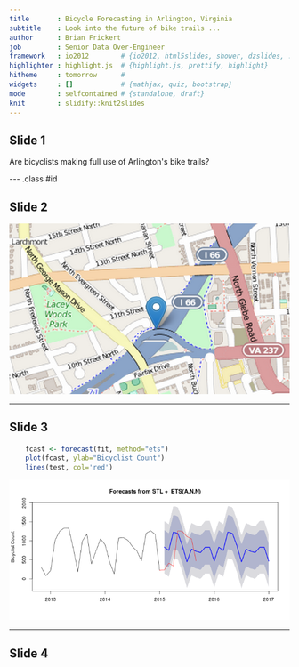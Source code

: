 ```yaml
---
title       : Bicycle Forecasting in Arlington, Virginia
subtitle    : Look into the future of bike trails ...
author      : Brian Frickert
job         : Senior Data Over-Engineer
framework   : io2012        # {io2012, html5slides, shower, dzslides, ...}
highlighter : highlight.js  # {highlight.js, prettify, highlight}
hitheme     : tomorrow      # 
widgets     : []            # {mathjax, quiz, bootstrap}
mode        : selfcontained # {standalone, draft}
knit        : slidify::knit2slides
---
```



## Slide 1

Are bicyclists making full use of Arlington's bike trails?

--- .class #id 

## Slide 2

![screen shot](screenshot.png)

---

## Slide 3


    

```r
    fcast <- forecast(fit, method="ets")
    plot(fcast, ylab="Bicyclist Count")
    lines(test, col='red')
```

![plot of chunk unnamed-chunk-2](assets/fig/unnamed-chunk-2-1.png) 

---

## Slide 4

